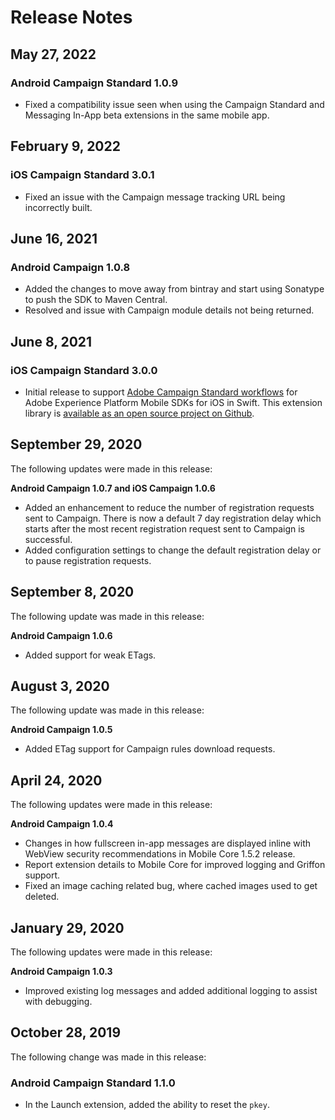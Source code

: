 # Release Notes

## May 27, 2022

### Android Campaign Standard 1.0.9

* Fixed a compatibility issue seen when using the Campaign Standard and Messaging In-App beta extensions in the same mobile app.

## February 9, 2022

### iOS Campaign Standard 3.0.1

* Fixed an issue with the Campaign message tracking URL being incorrectly built.

## June 16, 2021

### Android Campaign 1.0.8

* Added the changes to move away from bintray and start using Sonatype to push the SDK to Maven Central.
* Resolved and issue with Campaign module details not being returned.

## June 8, 2021

### iOS Campaign Standard 3.0.0

* Initial release to support [Adobe Campaign Standard workflows](../adobe-campaign-standard/index.md) for Adobe Experience Platform Mobile SDKs for iOS in Swift. This extension library is [available as an open source project on Github](https://github.com/adobe/aepsdk-campaign-ios).

## September 29, 2020

The following updates were made in this release:

**Android Campaign 1.0.7 and iOS Campaign 1.0.6**

* Added an enhancement to reduce the number of registration requests sent to Campaign. There is now a default 7 day registration delay which starts after the most recent registration request sent to Campaign is successful.
* Added configuration settings to change the default registration delay or to pause registration requests.

## September 8, 2020

The following update was made in this release:

**Android Campaign 1.0.6**

* Added support for weak ETags.

## August 3, 2020

The following update was made in this release:

**Android Campaign 1.0.5**

* Added ETag support for Campaign rules download requests.

## April 24, 2020

The following updates were made in this release:

**Android Campaign 1.0.4**

* Changes in how fullscreen in-app messages are displayed inline with WebView security recommendations in Mobile Core 1.5.2 release.
* Report extension details to Mobile Core for improved logging and Griffon support.
* Fixed an image caching related bug, where cached images used to get deleted.

## January 29, 2020

The following updates were made in this release:

**Android Campaign 1.0.3**

* Improved existing log messages and added additional logging to assist with debugging.

## October 28, 2019

The following change was made in this release:

### Android Campaign Standard 1.1.0

* In the Launch extension, added the ability to reset the `pkey`.
